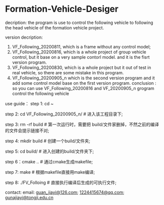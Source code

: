 # Formation-Vehicle-Desiger

decription:
the program is use to control the following vehicle to following the head vehicle of the formation vehicle project.


version decription:
   1. VF_Following_20200811, which is a frame without any control model;
   2. VF_Following_20200816, which is a whole project of group vehicle control, but it base on a very sample contorl model. and it is the fisrt version program.
   3. VF_Following_20200830, which is a whole project but it out of test in real vehicle, so there are some mistake in this program. 
   4. VF_Following_20200905_n which is the second version program  and it add some control model base on the first version program.
   conclusion : so you can use VF_Following_20200816 and VF_20200905_n grogram control the following vehicle
   
   
use guide：
   step 1: cd ~ 
   
   step 2: cd VF_Following_20200905_n/            # 进入该工程目录下;
   
   step 3: rm -rf build                           # 第一次运行时，需要把 build/文件家删掉，不然之前的编译的文件会提示链接不对;
   
   step 4: mkdir build                            # 创建一个build/文件夹;
   
   step 5: cd build/                              # 进入创建的build/文件夹下;
   
   step 6：cmake ..                               # 通过cmake生成makefile;
   
   step 7: make                                   # 根据makefile直接用make编译;
   
   step 8: ./FV_Folloing                          # 直接执行编译后生成的可执行文件;
   
   

contact:
  email: guan_jiayi@126.com; 1224415674@qq.com; gunajiayi@tongji.edu.cn
